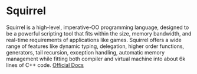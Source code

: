 # Squirrel

Squirrel is a high-level, imperative-OO programming language, designed to be a powerful scripting tool that fits within the size, memory bandwidth, and real-time requirements of applications like games. Squirrel offers a wide range of features like dynamic typing, delegation, higher order functions, generators, tail recursion, exception handling, automatic memory management while fitting both compiler and virtual machine into about 6k lines of C++ code. [Official Docs](http://www.squirrel-lang.org/squirreldoc/reference/introduction.html)